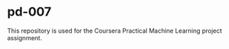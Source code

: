 pd-007
======

This repository is used for the Coursera Practical Machine Learning project assignment.